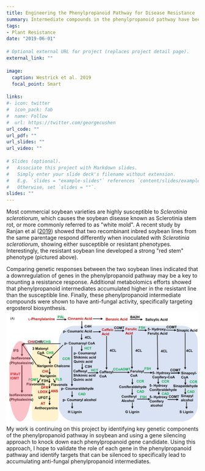 ```yaml
---
title: Engineering the Phenylpropanoid Pathway for Disease Resistance
summary: Intermediate compounds in the phenylpropanoid pathway have been described as having anti-fungal activity and accumulate in soybeans resistant to _Sclerotinia sclerotiorum_.
tags:
- Plant Resistance
date: "2019-06-01"

# Optional external URL for project (replaces project detail page).
external_link: ""

image:
  caption: Westrick et al. 2019
  focal_point: Smart

links:
#- icon: twitter
#  icon_pack: fab
#  name: Follow
#  url: https://twitter.com/georgecushen
url_code: ""
url_pdf: ""
url_slides: ""
url_video: ""

# Slides (optional).
#   Associate this project with Markdown slides.
#   Simply enter your slide deck's filename without extension.
#   E.g. `slides = "example-slides"` references `content/slides/example-slides.md`.
#   Otherwise, set `slides = ""`.
slides: ""
---
```


Most commercial soybean varieties are highly susceptible to _Sclerotinia sclerotiorum_, which causes the soybean disease known as Sclerotinia stem rot, or more commonly referred to as "white mold". A recent study by Ranjan et al ([2019](https://onlinelibrary.wiley.com/doi/full/10.1111/pbi.13082)) showed that two recombinant inbred soybean lines from the same parentage respond differently when inoculated with _Sclerotinia sclerotiorum_, showing either susceptible or resistant phenotypes. Interestingly, the resistant soybean line developed a strong "red stem" phenotype (pictured above). 

Comparing genetic responses between the two soybean lines indicated that a downregulation of genes in the phenylpropanoid pathway may be a key to mounting a resistance response. Additional metabolomics efforts showed that phenylpropanoid intermediates accumulated higher in the resistant line than the susceptible line. Finally, these phenylpropanoid intermediate compounds were shown to have anti-fungal activity, specifically targeting ergosterol biosynthesis.
![Phenylpropanoid pathway, from Ranjan et al. 2019](phenylpropanoid_pathway.png)
My work is continuing on this project by identifying key genetic components of the phenylpropanoid pathway in soybean and using a gene silencing approach to knock down each phenylpropanoid gene candidate. Using this approach, I hope to validate the role of each gene in the phenylpropanoid pathway and identify targets that can be silenced to specifically lead to accumulating anti-fungal phenylpropanoid intermediates.  
